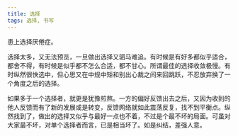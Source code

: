```yaml
---
title: 选择
tags: 选择, 书写
---
```



患上选择厌倦症。

选择太多，又无法预览，一旦做出选择又驷马难追。有时候是有好多都似乎适合，都舍不得，有时候是似乎都不怎么合适，都不甘心。所谓最佳的选择收敛极慢。有时纵然很快选中，但心思又在中规中矩和别出心裁之间来回跳跃，不忍放弃换了一个角度之后的选择。

如果多于一个选择者，就更是犹豫煎熬。一方的偏好反馈出去之后，又因为收到的他人反馈而有了新的发展或是转变，反馈网络就如此震荡反复，找不到平衡点。纵然找到了，做出的选择又似乎与最好一点也不着，不过是个最不坏的局面。可虽对大家最不坏，对单个选择者而言，已是相当坏了。如是纠结，差强人意。

